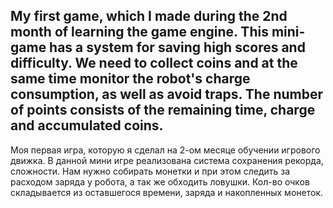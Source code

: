 My first game, which I made during the 2nd month of learning the game engine.
This mini-game has a system for saving high scores and difficulty. We need to collect coins and at the same time monitor the robot's charge consumption, as well as avoid traps. The number of points consists of the remaining time, charge and accumulated coins.
-------------------------------------------------------------------------------------------------------------------------------------------------------------------------------------------------------------------------------------------------------------------
Моя первая игра, которую я сделал на 2-ом месяце обучении игрового движка. 
В данной мини игре реализована система сохранения рекорда, сложности. Нам нужно собирать монетки и при этом следить за расходом заряда у робота, а так же обходить ловушки. Кол-во очков складывается из оставшегося времени, заряда и накопленных монеток.
